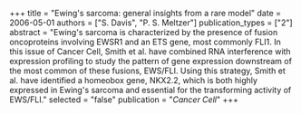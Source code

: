+++
title = "Ewing's sarcoma: general insights from a rare model"
date = 2006-05-01
authors = ["S. Davis", "P. S. Meltzer"]
publication_types = ["2"]
abstract = "Ewing's sarcoma is characterized by the presence of fusion oncoproteins involving EWSR1 and an ETS gene, most commonly FLI1. In this issue of Cancer Cell, Smith et al. have combined RNA interference with expression profiling to study the pattern of gene expression downstream of the most common of these fusions, EWS/FLI. Using this strategy, Smith et al. have identified a homeobox gene, NKX2.2, which is both highly expressed in Ewing's sarcoma and essential for the transforming activity of EWS/FLI."
selected = "false"
publication = "*Cancer Cell*"
+++

